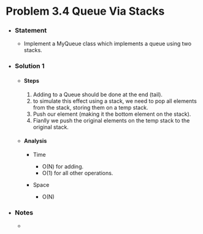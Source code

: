 # Problem 3.4 Queue Via Stacks

- ### Statement

  - Implement a MyQueue class which implements a queue using two stacks.

- ### Solution 1

  - #### Steps

    1. Adding to a Queue should be done at the end (tail).
    2. to simulate this effect using a stack, we need to pop all elements from the stack, storing them on a temp stack.
    3. Push our element (making it the bottom element on the stack).
    4. Fianlly we push the original elements on the temp stack to the original stack.

  - #### Analysis

    - Time

      - O(N) for adding.
      - O(1) for all other operations.

    - Space
      - O(N)

- ### Notes

  -
